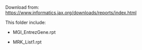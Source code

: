 Download from: https://www.informatics.jax.org/downloads/reports/index.html

This folder include:

* MGI_EntrezGene.rpt

* MRK_List1.rpt

